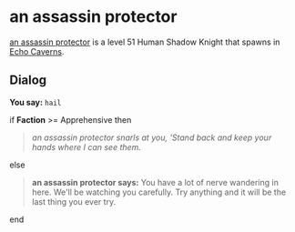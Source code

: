 # an assassin protector



[an assassin protector](/npc/153094) is a level 51 Human Shadow Knight that spawns in [Echo Caverns](/zone/153).



## Dialog

**You say:** `hail`



if **Faction** >= Apprehensive then



>*an assassin protector snarls at you, 'Stand back and keep your hands where I can see them.*


else



>**an assassin protector says:** You have a lot of nerve wandering in here.  We'll be watching you carefully.  Try anything and it will be the last thing you ever try.

end